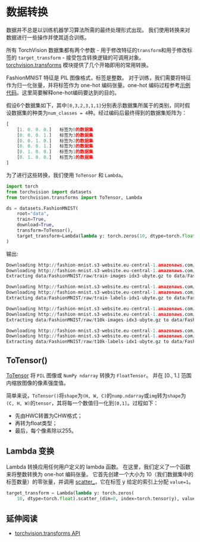 # 数据转换
数据并不总是以训练机器学习算法所需的最终处理形式出现。 我们使用转换来对数据进行一些操作并使其适合训练。

所有 TorchVision 数据集都有两个参数 - 用于修改特征的`transform`和用于修改标签的 `target_transform` - 接受包含转换逻辑的可调用对象。[torchvision.transforms](https://pytorch.org/vision/stable/transforms.html) 模块提供了几个开箱即用的常用转换。

FashionMNIST 特征是 PIL 图像格式，标签是整数。 对于训练，我们需要将特征作为归一化张量，并将标签作为 one-hot 编码张量。one-hot 编码过程参考[示例代码](https://github.com/HuangRunHua/Pytorch-Knowledge/blob/main/Transforms/one_hot_example.py)。这里简要解释one-hot编码要达到的目的。

假设6个数据集如下，其中`[0,3,2,3,1,1]`分别表示数据集所属于的类别，同时假设数据集的种类为`num_classes = 4`种。经过编码后最终得到的数据集矩阵为：
```python
[ 
    [1. 0. 0. 0.]   标签为0的数据集
    [0. 0. 0. 1.]   标签为3的数据集
    [0. 0. 1. 0.]   标签为2的数据集
    [0. 0. 0. 1.]   标签为3的数据集
    [0. 1. 0. 0.]   标签为1的数据集
    [0. 1. 0. 0.]   标签为1的数据集
]  
```
为了进行这些转换，我们使用 `ToTensor` 和 `Lambda`。

```python
import torch
from torchvision import datasets
from torchvision.transforms import ToTensor, Lambda

ds = datasets.FashionMNIST(
    root="data",
    train=True,
    download=True,
    transform=ToTensor(),
    target_transform=Lambda(lambda y: torch.zeros(10, dtype=torch.float).scatter_(0, torch.tensor(y), value=1))
)
```

输出:
```python
Downloading http://fashion-mnist.s3-website.eu-central-1.amazonaws.com/train-images-idx3-ubyte.gz
Downloading http://fashion-mnist.s3-website.eu-central-1.amazonaws.com/train-images-idx3-ubyte.gz to data/FashionMNIST/raw/train-images-idx3-ubyte.gz
Extracting data/FashionMNIST/raw/train-images-idx3-ubyte.gz to data/FashionMNIST/raw

Downloading http://fashion-mnist.s3-website.eu-central-1.amazonaws.com/train-labels-idx1-ubyte.gz
Downloading http://fashion-mnist.s3-website.eu-central-1.amazonaws.com/train-labels-idx1-ubyte.gz to data/FashionMNIST/raw/train-labels-idx1-ubyte.gz
Extracting data/FashionMNIST/raw/train-labels-idx1-ubyte.gz to data/FashionMNIST/raw

Downloading http://fashion-mnist.s3-website.eu-central-1.amazonaws.com/t10k-images-idx3-ubyte.gz
Downloading http://fashion-mnist.s3-website.eu-central-1.amazonaws.com/t10k-images-idx3-ubyte.gz to data/FashionMNIST/raw/t10k-images-idx3-ubyte.gz
Extracting data/FashionMNIST/raw/t10k-images-idx3-ubyte.gz to data/FashionMNIST/raw

Downloading http://fashion-mnist.s3-website.eu-central-1.amazonaws.com/t10k-labels-idx1-ubyte.gz
Downloading http://fashion-mnist.s3-website.eu-central-1.amazonaws.com/t10k-labels-idx1-ubyte.gz to data/FashionMNIST/raw/t10k-labels-idx1-ubyte.gz
Extracting data/FashionMNIST/raw/t10k-labels-idx1-ubyte.gz to data/FashionMNIST/raw
```

## ToTensor()
[ToTensor](https://pytorch.org/vision/stable/transforms.html#torchvision.transforms.ToTensor) 将 `PIL` 图像或 `NumPy ndarray` 转换为 `FloatTensor`。 并在 [0., 1.] 范围内缩放图像的像素强度值。

简单来说，`ToTensor()`将`shape`为`(H, W, C)`的`nump.ndarray`或`img`转为`shape`为`(C, H, W)`的`tensor`，其将每一个数值归一化到`[0,1]`。过程如下：
- 先由HWC转置为CHW格式；
- 再转为float类型；
- 最后，每个像素除以255。

## Lambda 变换

Lambda 转换应用任何用户定义的 lambda 函数。 在这里，我们定义了一个函数来将整数转换为 one-hot 编码张量。 它首先创建一个大小为 10（我们数据集中的标签数量）的零张量，并调用 [scatter_](https://pytorch.org/docs/stable/generated/torch.Tensor.scatter_.html)，它在标签 y 给定的索引上分配 `value=1`。

```python
target_transform = Lambda(lambda y: torch.zeros(
    10, dtype=torch.float).scatter_(dim=0, index=torch.tensor(y), value=1))
```

## 延伸阅读
- [torchvision.transforms API](https://pytorch.org/vision/stable/transforms.html)
